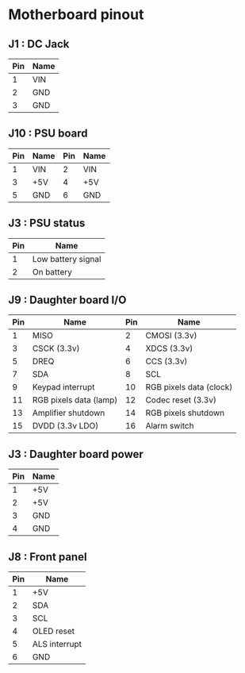 Motherboard pinout
==================


J1 : DC Jack
------------

Pin | Name
----|------------------------
1   | VIN
2   | GND
3   | GND



J10 : PSU board
---------------

Pin | Name    | Pin | Name
----|---------|-----|---------------------------
1   | VIN     | 2   | VIN
3   | +5V     | 4   | +5V
5   | GND     | 6   | GND



J3 : PSU status
-------------------------

Pin | Name
----|------------------------
1   | Low battery signal
2   | On battery



J9 : Daughter board I/O
-----------------------

Pin | Name                   | Pin | Name
----|------------------------|-----|---------------------------
1   | MISO                   | 2   | CMOSI (3.3v)
3   | CSCK (3.3v)            | 4   | XDCS (3.3v)
5   | DREQ                   | 6   | CCS (3.3v)
7   | SDA                    | 8   | SCL
9   | Keypad interrupt       | 10  | RGB pixels data (clock)
11  | RGB pixels data (lamp) | 12  | Codec reset (3.3v)
13  | Amplifier shutdown     | 14  | RGB pixels shutdown
15  | DVDD (3.3v LDO)        | 16  | Alarm switch



J3 : Daughter board power
-------------------------

Pin | Name
----|------------------------
1   | +5V
2   | +5V
3   | GND
4   | GND



J8 : Front panel
----------------

Pin | Name
----|------------------------
1   | +5V
2   | SDA
3   | SCL
4   | OLED reset
5   | ALS interrupt
6   | GND


